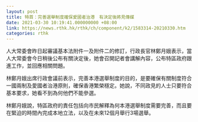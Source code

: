 ```yaml
---
layout: post
title: 特首：完善選舉制度確保愛國者治港　有決定後將見傳媒
date: 2021-03-30 10:19:41.000000000 +08:00
link: https://news.rthk.hk/rthk/ch/component/k2/1583314-20210330.htm
categories: rthk
---
```


人大常委會昨日起審議基本法附件一及附件二的修訂，行政長官林鄭月娥表示，當人大常委會今日稍後公布有關決定後，她會召開記者會講解內容，公布特區政府跟進工作，並回應相關問題。

林鄭月娥出席行政會議前表示，完善本港選舉制度的目的，是要確保有關制度符合一國兩制及愛國者治港原則，確保香港繁榮穩定。她說，不同政見的人士只要符合基本要求，她看不到為何他們不能參選。

林鄭月娥說，特區政府的責任包括向市民解釋為何本港選舉制度需要完善，而且要在緊迫的時間內完成本地立法，以及在未來12個月舉行3場選舉。
